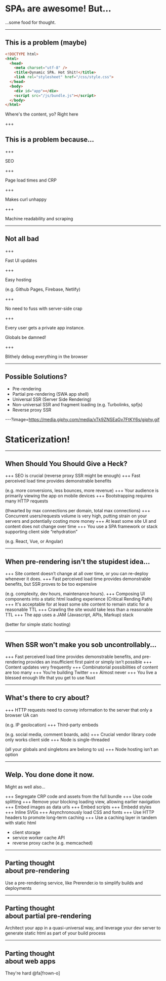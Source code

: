 <h1>SPA<span style="font-size: 60%">s</span> are awesome! But...</h1>

<span class="fragment">...some food for thought.</span>

<!-- 
<div style="position: relative">
<p style="position: absolute" class="fragment current-visible">persistent text<p>
<p style="position: absolute" class="fragment current-visible minimized-header">persistent text<p>
</div>
-->

---

## This is a problem (maybe)

```html
<!DOCTYPE html>
<html>
  <head>
    <meta charset="utf-8" />
    <title>Dynamic SPA. Hot Shit!</title>
    <link rel="stylesheet" href="/css/style.css">
  </head>
  <body>
    <div id="app"></div>
    <script src="/js/bundle.js"></script>
  </body>
</html>
```

<span class="code-presenting-annotation fragment current-only" data-code-focus="9">Where's the content, yo?</span>
<span class="code-presenting-annotation fragment current-only" data-code-focus="10">Right here</span>

+++

## This is a problem because...

+++

SEO

+++

Page load times and CRP

+++

Makes curl unhappy

+++

Machine readability and scraping

---

## Not all bad

+++

Fast UI updates

+++

Easy hosting

(e.g. Github Pages, Firebase, Netlify)

+++

No need to fuss with server-side crap

+++

Every user gets a private app instance.

Globals be damned!

+++

Blithely debug everything in the browser

---

## Possible Solutions?

<ul>
  <li class="fragment">Pre-rendering</li>
  <li class="fragment">Partial pre-rendering (SWA app shell)</li>
  <li class="fragment">Universal SSR (Server Side Rendering)</li>
  <li class="fragment">Non-universal SSR and fragment loading (e.g. Turbolinks, spfjs)</li>
  <li class="fragment">Reverse proxy SSR</li>
</ul>

---?image=https://media.giphy.com/media/xTk9ZNSEaGv7FtKY6s/giphy.gif

<h1 style class="flash">Staticerization!</h1>

---

## When Should You Should Give a Heck?

+++
SEO is crucial (reverse proxy SSR might be enough)
+++
Fast perceived load time provides demonstrable benefits 

(e.g. more conversions, less bounces, more revenue)
+++
Your audience is primarily viewing the app on mobile devices
+++
Bootstrapping requires many HTTP requests 

(thwarted by max connections per domain, total max connections)
+++
Concurrent users/requests volume is very high, putting strain on your servers and potentially costing more money
+++
At least some site UI and content does not change over time
+++
You use a SPA framework or stack supporting client side “rehydration”

(e.g. React, Vue, or Angular)

---

## When pre-rendering isn't the stupidest idea...

+++
Site content doesn’t change at all over time, or you can re-deploy whenever it does.
+++
Fast perceived load time provides demonstrable benefits, but SSR proves to be too expensive 

(e.g. complexity, dev hours, maintenance hours).
+++
Composing UI components into a static html loading experience (Critical Rending Path)
+++
It's acceptable for at least some site content to remain static for a reasonable TTL
+++
Crawling the site would take less than a reasonable TTL
+++
The app uses a JAM (Javascript, APIs, Markup) stack

(better for simple static hosting)

---

## When SSR won't make you sob uncontrollably...

+++
Fast perceived load time provides demonstrable benefits, and pre-rendering provides an insufficient first paint or simply isn’t possible
+++
Content updates very frequently
+++
Combinatorial possibilities of content are too many
+++
You’re building Twitter
+++
Almost never
+++
You live a blessed enough life that you get to use Nuxt

---

## What's there to cry about?

+++
HTTP requests need to convey information to the server that only a browser UA can 

(e.g. IP geolocation)
+++
Third-party embeds 

(e.g. social media, comment boards, ads)
+++
Crucial vendor library code only works client side
+++
Node is single-threaded

(all your globals and singletons are belong to us)
+++
Node hosting isn’t an option

---

## Welp. You done done it now.

<p class="fragment">Might as well also...</p>

+++
Segregate CRP code and assets from the full bundle
+++
Use code splitting
+++
Remove your blocking loading view, allowing earlier navigation
+++
Embed images as data urls
+++
Embed scripts
+++
Embedd styles
+++
Inline SVGs
+++
Asynchronously load CSS and fonts
+++
Use HTTP headers to promote long-term caching
+++
Use a caching layer in tandem with static html

- client storage
- service worker cache API
- reverse proxy cache (e.g. memcached)

---

<h2>Parting thought <br/>about pre-rendering</h2>

<p class="fragment">Use a pre-rendering service, like Prerender.io to simplify builds and deployments</p>

---

<h2>Parting thought <br/>about partial pre-rendering</h2>

<p class="fragment">Architect your app in a quasi-universal way, and leverage your dev server to generate static html as part of your build process</p>

---

<h2>Parting thought <br/>about web apps</h2>

<p class="fragment">They're hard @fa[frown-o]</p>